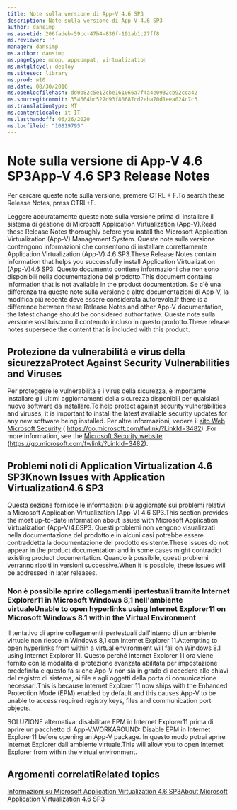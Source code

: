 ```yaml
---
title: Note sulla versione di App-V 4.6 SP3
description: Note sulla versione di App-V 4.6 SP3
author: dansimp
ms.assetid: 206fadeb-59cc-47b4-836f-191ab1c27ff8
ms.reviewer: ''
manager: dansimp
ms.author: dansimp
ms.pagetype: mdop, appcompat, virtualization
ms.mktglfcycl: deploy
ms.sitesec: library
ms.prod: w10
ms.date: 08/30/2016
ms.openlocfilehash: dd0b82c5e12cbe161066a7f4a4e0932cb92cca42
ms.sourcegitcommit: 354664bc527d93f80687cd2eba70d1eea024c7c3
ms.translationtype: MT
ms.contentlocale: it-IT
ms.lasthandoff: 06/26/2020
ms.locfileid: "10819795"
---
```

# <span data-ttu-id="d9937-103">Note sulla versione di App-V 4.6 SP3</span><span class="sxs-lookup"><span data-stu-id="d9937-103">App-V 4.6 SP3 Release Notes</span></span>


<span data-ttu-id="d9937-104">Per cercare queste note sulla versione, premere CTRL + F.</span><span class="sxs-lookup"><span data-stu-id="d9937-104">To search these Release Notes, press CTRL+F.</span></span>

<span data-ttu-id="d9937-105">Leggere accuratamente queste note sulla versione prima di installare il sistema di gestione di Microsoft Application Virtualization (App-V).</span><span class="sxs-lookup"><span data-stu-id="d9937-105">Read these Release Notes thoroughly before you install the Microsoft Application Virtualization (App-V) Management System.</span></span> <span data-ttu-id="d9937-106">Queste note sulla versione contengono informazioni che consentono di installare correttamente Application Virtualization (App-V) 4.6 SP3.</span><span class="sxs-lookup"><span data-stu-id="d9937-106">These Release Notes contain information that helps you successfully install Application Virtualization (App-V)4.6 SP3.</span></span> <span data-ttu-id="d9937-107">Questo documento contiene informazioni che non sono disponibili nella documentazione del prodotto.</span><span class="sxs-lookup"><span data-stu-id="d9937-107">This document contains information that is not available in the product documentation.</span></span> <span data-ttu-id="d9937-108">Se c'è una differenza tra queste note sulla versione e altre documentazioni di App-V, la modifica più recente deve essere considerata autorevole.</span><span class="sxs-lookup"><span data-stu-id="d9937-108">If there is a difference between these Release Notes and other App-V documentation, the latest change should be considered authoritative.</span></span> <span data-ttu-id="d9937-109">Queste note sulla versione sostituiscono il contenuto incluso in questo prodotto.</span><span class="sxs-lookup"><span data-stu-id="d9937-109">These release notes supersede the content that is included with this product.</span></span>

## <span data-ttu-id="d9937-110">Protezione da vulnerabilità e virus della sicurezza</span><span class="sxs-lookup"><span data-stu-id="d9937-110">Protect Against Security Vulnerabilities and Viruses</span></span>


<span data-ttu-id="d9937-111">Per proteggere le vulnerabilità e i virus della sicurezza, è importante installare gli ultimi aggiornamenti della sicurezza disponibili per qualsiasi nuovo software da installare.</span><span class="sxs-lookup"><span data-stu-id="d9937-111">To help protect against security vulnerabilities and viruses, it is important to install the latest available security updates for any new software being installed.</span></span> <span data-ttu-id="d9937-112">Per altre informazioni, vedere il [sito Web Microsoft Security](https://go.microsoft.com/fwlink/?LinkId=3482) ( https://go.microsoft.com/fwlink/?LinkId=3482) .</span><span class="sxs-lookup"><span data-stu-id="d9937-112">For more information, see the [Microsoft Security website](https://go.microsoft.com/fwlink/?LinkId=3482) (https://go.microsoft.com/fwlink/?LinkId=3482).</span></span>

## <span data-ttu-id="d9937-113">Problemi noti di Application Virtualization 4.6 SP3</span><span class="sxs-lookup"><span data-stu-id="d9937-113">Known Issues with Application Virtualization4.6 SP3</span></span>


<span data-ttu-id="d9937-114">Questa sezione fornisce le informazioni più aggiornate sui problemi relativi a Microsoft Application Virtualization (App-V) 4.6 SP3.</span><span class="sxs-lookup"><span data-stu-id="d9937-114">This section provides the most up-to-date information about issues with Microsoft Application Virtualization (App-V)4.6SP3.</span></span> <span data-ttu-id="d9937-115">Questi problemi non vengono visualizzati nella documentazione del prodotto e in alcuni casi potrebbe essere contraddetta la documentazione del prodotto esistente.</span><span class="sxs-lookup"><span data-stu-id="d9937-115">These issues do not appear in the product documentation and in some cases might contradict existing product documentation.</span></span> <span data-ttu-id="d9937-116">Quando è possibile, questi problemi verranno risolti in versioni successive.</span><span class="sxs-lookup"><span data-stu-id="d9937-116">When it is possible, these issues will be addressed in later releases.</span></span>

### <span data-ttu-id="d9937-117">Non è possibile aprire collegamenti ipertestuali tramite Internet Explorer11 in Microsoft Windows 8,1 nell'ambiente virtuale</span><span class="sxs-lookup"><span data-stu-id="d9937-117">Unable to open hyperlinks using Internet Explorer11 on Microsoft Windows 8.1 within the Virtual Environment</span></span>

<span data-ttu-id="d9937-118">Il tentativo di aprire collegamenti ipertestuali dall'interno di un ambiente virtuale non riesce in Windows 8,1 con Internet Explorer 11.</span><span class="sxs-lookup"><span data-stu-id="d9937-118">Attempting to open hyperlinks from within a virtual environment will fail on Windows 8.1 using Internet Explorer 11.</span></span> <span data-ttu-id="d9937-119">Questo perché Internet Explorer 11 ora viene fornito con la modalità di protezione avanzata abilitata per impostazione predefinita e questo fa sì che App-V non sia in grado di accedere alle chiavi del registro di sistema, ai file e agli oggetti della porta di comunicazione necessari.</span><span class="sxs-lookup"><span data-stu-id="d9937-119">This is because Internet Explorer 11 now ships with the Enhanced Protection Mode (EPM) enabled by default and this causes App-V to be unable to access required registry keys, files and communication port objects.</span></span>

<span data-ttu-id="d9937-120">SOLUZIONE alternativa: disabilitare EPM in Internet Explorer11 prima di aprire un pacchetto di App-V.</span><span class="sxs-lookup"><span data-stu-id="d9937-120">WORKAROUND: Disable EPM in Internet Explorer11 before opening an App-V package.</span></span> <span data-ttu-id="d9937-121">In questo modo potrai aprire Internet Explorer dall'ambiente virtuale.</span><span class="sxs-lookup"><span data-stu-id="d9937-121">This will allow you to open Internet Explorer from within the virtual environment.</span></span>

## <span data-ttu-id="d9937-122">Argomenti correlati</span><span class="sxs-lookup"><span data-stu-id="d9937-122">Related topics</span></span>


[<span data-ttu-id="d9937-123">Informazioni su Microsoft Application Virtualization 4.6 SP3</span><span class="sxs-lookup"><span data-stu-id="d9937-123">About Microsoft Application Virtualization 4.6 SP3</span></span>](about-microsoft-application-virtualization-46-sp3.md)

 

 





